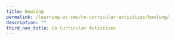 ```yaml
---
title: Bowling
permalink: /learning-at-sms/co-curricular-activities/bowling/
description: ""
third_nav_title: Co Curricular Activities
---
```

